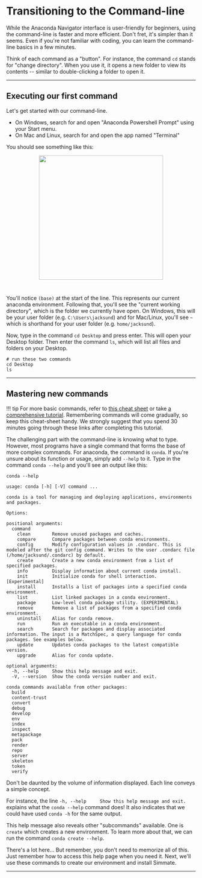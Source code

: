 # Transitioning to the Command-line

While the Anaconda Navigator interface is user-friendly for beginners, using the command-line is faster and more efficient. Don't fret, it's simpler than it seems. Even if you're not familiar with coding, you can learn the command-line basics in a few minutes.

Think of each command as a "button". For instance, the command `cd` stands for "change directory". When you use it, it opens a new folder to view its contents -- similar to double-clicking a folder to open it.

----------------------------------------------------------------------

## Executing our first command

Let's get started with our command-line.

- On Windows, search for and open "Anaconda Powershell Prompt" using your Start menu.
- On Mac and Linux, search for and open the app named "Terminal"

You should see something like this:

<!-- This is an image of an empty terminal with anaconda installed -->
<p align="center" style="margin-bottom:40px;">
<img src="https://www.shaileshjha.com/wp-content/uploads/2020/03/anaconda_powershell_prompt-800x450.jpg"  height=330 style="max-height: 330px;">
</p>

You'll notice `(base)` at the start of the line. This represents our current anaconda environment. Following that, you'll see the "current working directory", which is the folder we currently have open. On Windows, this will be your user folder (e.g. `C:\Users\jacksund`) and for Mac/Linux, you'll see `~` which is shorthand for your user folder (e.g. `home/jacksund`).

Now, type in the command `cd Desktop` and press enter. This will open your Desktop folder. Then enter the command `ls`, which will list all files and folders on your Desktop. 

``` shell
# run these two commands
cd Desktop
ls
```

----------------------------------------------------------------------

## Mastering new commands

!!! tip 
    For more basic commands, refer to [this cheat sheet](https://www.git-tower.com/blog/command-line-cheat-sheet/) or take [a comprehensive tutorial](https://www.codecademy.com/learn/learn-the-command-line). Remembering commands will come gradually, so keep this cheat-sheet handy. We strongly suggest that you spend 30 minutes going through these links after completing this tutorial.

The challenging part with the command-line is knowing what to type. However, most programs have a single command that forms the base of more complex commands. For anaconda, the command is `conda`. If you're unsure about its function or usage, simply add `--help` to it. Type in the command `conda --help` and you'll see an output like this:

``` shell
conda --help
```

``` shell
usage: conda [-h] [-V] command ...

conda is a tool for managing and deploying applications, environments and packages.

Options:

positional arguments:
  command
    clean        Remove unused packages and caches.
    compare      Compare packages between conda environments.
    config       Modify configuration values in .condarc. This is modeled after the git config command. Writes to the user .condarc file (/home/jacksund/.condarc) by default.
    create       Create a new conda environment from a list of specified packages.
    info         Display information about current conda install.
    init         Initialize conda for shell interaction. [Experimental]
    install      Installs a list of packages into a specified conda environment.
    list         List linked packages in a conda environment.
    package      Low-level conda package utility. (EXPERIMENTAL)
    remove       Remove a list of packages from a specified conda environment.
    uninstall    Alias for conda remove.
    run          Run an executable in a conda environment.
    search       Search for packages and display associated information. The input is a MatchSpec, a query language for conda packages. See examples below.
    update       Updates conda packages to the latest compatible version.
    upgrade      Alias for conda update.

optional arguments:
  -h, --help     Show this help message and exit.
  -V, --version  Show the conda version number and exit.

conda commands available from other packages:
  build
  content-trust
  convert
  debug
  develop
  env
  index
  inspect
  metapackage
  pack
  render
  repo
  server
  skeleton
  token
  verify

```

Don't be daunted by the volume of information displayed. Each line conveys a simple concept. 

For instance, the line `-h, --help     Show this help message and exit.` explains what the `conda --help` command does! It also indicates that we could have used `conda -h` for the same output.

This help message also reveals other "subcommands" available. One is `create` which creates a new environment. To learn more about that, we can run the command `conda create --help`. 

There's a lot here... But remember, you don't need to memorize all of this. Just remember how to access this help page when you need it. Next, we'll use these commands to create our environment and install Simmate.

----------------------------------------------------------------------